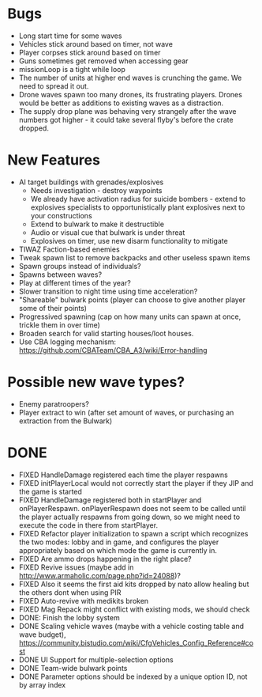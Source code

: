 # Bugs
* Long start time for some waves
* Vehicles stick around based on timer, not wave
* Player corpses stick around based on timer
* Guns sometimes get removed when accessing gear
* missionLoop is a tight while loop
* The number of units at higher end waves is crunching the game.  We need to spread it out.
* Drone waves spawn too many drones, its frustrating players.  Drones would be better as additions to existing waves as a distraction.
* The supply drop plane was behaving very strangely after the wave numbers got higher - it could take several flyby's before the crate dropped.

# New Features
* AI target buildings with grenades/explosives
  * Needs investigation - destroy waypoints
  * We already have activation radius for suicide bombers - extend to explosives specialists to opportunistically plant explosives next to your constructions
  * Extend to bulwark to make it destructible
  * Audio or visual cue that bulwark is under threat
  * Explosives on timer, use new disarm functionality to mitigate
* TIWAZ Faction-based enemies
* Tweak spawn list to remove backpacks and other useless spawn items
* Spawn groups instead of individuals?
* Spawns between waves?
* Play at different times of the year?
* Slower transition to night time using time acceleration?
* "Shareable" bulwark points (player can choose to give another player some of their points)
* Progressived spawning (cap on how many units can spawn at once, trickle them in over time)
* Broaden search for valid starting houses/loot houses.
* Use CBA logging mechanism: https://github.com/CBATeam/CBA_A3/wiki/Error-handling

# Possible new wave types?
* Enemy paratroopers?
* Player extract to win (after set amount of waves, or purchasing an extraction from the Bulwark)

# DONE
* FIXED HandleDamage registered each time the player respawns
* FIXED initPlayerLocal would not correctly start the player if they JIP and the game is started
* FIXED HandleDamage registered both in startPlayer and onPlayerRespawn.  onPlayerRespawn does not seem to be called until the player actually respawns from going down, so we might need to execute the code in there from startPlayer.
* FIXED Refactor player initialization to spawn a script which recognizes the two modes: lobby and in game, and configures the player appropriately based on which mode the game is currently in.
* FIXED Are ammo drops happening in the right place?
* FIXED Revive issues (maybe add in http://www.armaholic.com/page.php?id=24088)?
* FIXED Also it seems the first aid kits dropped by nato allow healing but the others dont when using PIR
* FIXED Auto-revive with medikits broken
* FIXED Mag Repack might conflict with existing mods, we should check
* DONE: Finish the lobby system
* DONE Scaling vehicle waves (maybe with a vehicle costing table and wave budget), https://community.bistudio.com/wiki/CfgVehicles_Config_Reference#cost
* DONE UI Support for multiple-selection options
* DONE Team-wide bulwark points
* DONE Parameter options should be indexed by a unique option ID, not by array index
